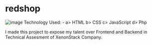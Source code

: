 # redshop
![image](https://user-images.githubusercontent.com/67371736/196737586-6a629968-27f8-4441-b62f-b7c2a630b260.png)
Technology Used: - a> HTML
                   b> CSS
                   c> JavaScript
                   d> Php
                   
 I made this project to expose my talent over Frontend and Backend in Technical Assesment of XenonStack Company.
